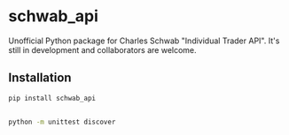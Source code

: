 # schwab_api
Unofficial Python package for Charles Schwab "Individual Trader API". It's still in development and collaborators are welcome.

## Installation

```sh
pip install schwab_api


python -m unittest discover

